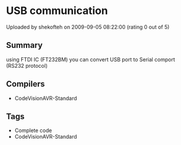 # USB communication

Uploaded by shekofteh on 2009-09-05 08:22:00 (rating 0 out of 5)

## Summary

using FTDI IC (FT232BM) you can convert USB port to Serial comport (RS232 protocol)

## Compilers

- CodeVisionAVR-Standard

## Tags

- Complete code
- CodeVisionAVR-Standard
